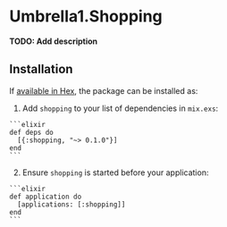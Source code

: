 # Umbrella1.Shopping

**TODO: Add description**

## Installation

If [available in Hex](https://hex.pm/docs/publish), the package can be installed as:

  1. Add `shopping` to your list of dependencies in `mix.exs`:

    ```elixir
    def deps do
      [{:shopping, "~> 0.1.0"}]
    end
    ```

  2. Ensure `shopping` is started before your application:

    ```elixir
    def application do
      [applications: [:shopping]]
    end
    ```


